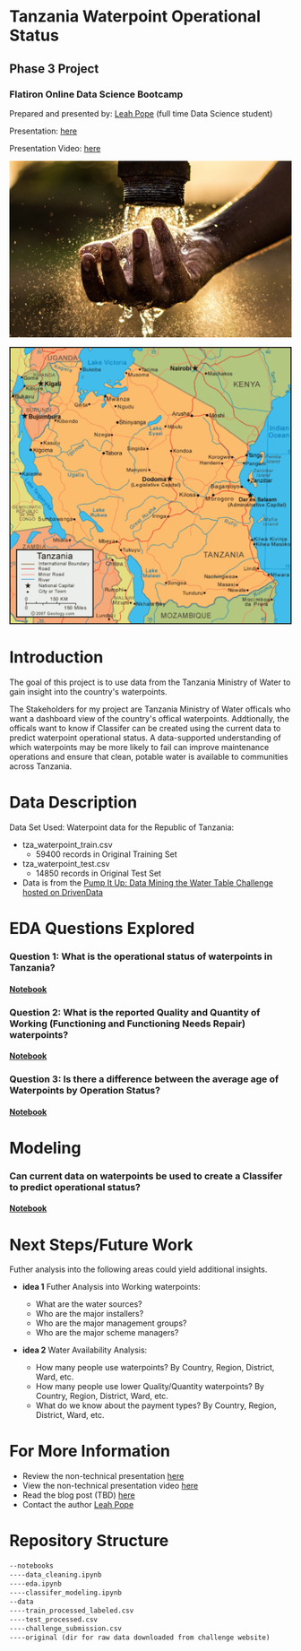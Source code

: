 
# Tanzania Waterpoint Operational Status

## Phase 3 Project
### Flatiron Online Data Science Bootcamp

Prepared and presented by: [Leah Pope](https://www.linkedin.com/in/leahspope/) (full time Data Science student)

Presentation: [here](PhaseThreeProject_LeahPope.pdf)

Presentation Video: [here](linkgoeshere)

![water](images/pexels-photo-2837863.jpeg)

![tanzania_map](images/tanzania-map.gif)


# Introduction

The goal of this project is to use data from the Tanzania Ministry of Water to gain insight into the country's waterpoints.   

The Stakeholders for my project are Tanzania Ministry of Water officals who want a dashboard view of the country's offical waterpoints. Addtionally, the officals want to know if Classifer can be created using the current data to predict waterpoint operational status. A data-supported understanding of which waterpoints may be more likely to fail can improve maintenance operations and ensure that clean, potable water is available to communities across Tanzania.


# Data Description

Data Set Used: Waterpoint data for the Republic of Tanzania:
* tza_waterpoint_train.csv
    * 59400 records in Original Training Set
* tza_waterpoint_test.csv
    * 14850 records in Original Test Set
* Data is from the [Pump It Up: Data Mining the Water Table Challenge hosted on DrivenData](https://www.drivendata.org/competitions/7/pump-it-up-data-mining-the-water-table/page/23/)


# EDA Questions Explored
### Question 1: What is the operational status of waterpoints in Tanzania?
#### [Notebook](./notebooks/eda.ipynb)


### Question 2: What is the reported Quality and Quantity of Working (Functioning and Functioning Needs Repair) waterpoints?
#### [Notebook](./notebooks/eda.ipynb)


### Question 3: Is there a difference between the average age of Waterpoints by Operation Status?
#### [Notebook](./notebooks/eda.ipynb)



# Modeling
### Can current data on waterpoints be used to create a Classifer to predict operational status?
#### [Notebook](./notebooks/classifer_modeling.ipynb)



# Next Steps/Future Work

Futher analysis into the following areas could yield additional insights.

* __idea 1__  Futher Analysis into Working waterpoints:
    * What are the water sources? 
    * Who are the major installers?
    * Who are the major management groups?
    * Who are the major scheme managers?

* __idea 2__  Water Availability Analysis:
    * How many people use waterpoints? By Country, Region, District, Ward, etc. 
    * How many people use lower Quality/Quantity waterpoints? By Country, Region, District, Ward, etc. 
    * What do we know about the payment types? By Country, Region, District, Ward, etc.


# For More Information
* Review the non-technical presentation [here](addlink)
* View the non-technical presentation video [here](PhaseThreeProject_LeahPope.pdf)
* Read the blog post (TBD) [here](addlink)
* Contact the author [Leah Pope](https://www.linkedin.com/in/leahspope/)


# Repository Structure
```
--notebooks
----data_cleaning.ipynb
----eda.ipynb
----classifer_modeling.ipynb
--data
----train_processed_labeled.csv
----test_processed.csv
----challenge_submission.csv
----original (dir for raw data downloaded from challenge website)
```
